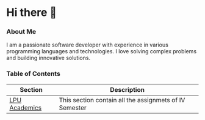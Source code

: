 # Hi there 👋

### About Me

I am a passionate software developer with experience in various programming languages and technologies. I love solving complex problems and building innovative solutions.

### Table of Contents

| Section | Description |
|---------|-------------|
| [LPU Academics](https://github.com/xanderbilla/LPU-Academics/blob/main/README.md) | This section contain all the assignmets of IV Semester |